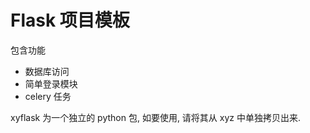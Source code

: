 # Flask 项目模板
 包含功能

 - 数据库访问
 - 简单登录模块
 - celery 任务

xyflask 为一个独立的 python 包, 如要使用, 请将其从 xyz 中单独拷贝出来.